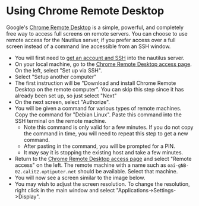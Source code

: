 # Using Chrome Remote Desktop

Google's [Chrome Remote Desktop](https://remotedesktop.google.com/home) is a simple,
powerful, and completely free way to access full screens on remote servers.
You can choose to use remote access for the Nautilus server,
if you prefer access over a full screen instead of a command line accessible
from an SSH window.

* You will first need to [get an account and SSH](./login.md) into the nautilus server.
* On your local machine, go to the [Chrome Remote Desktop access page](https://remotedesktop.google.com/access/).
On the left, select "Set up via SSH".
* Select "Setup another computer"
* The first instruction will be "Download and install Chrome Remote Desktop on the remote computer".
You can skip this step since it has already been set up, so just select "Next"
* On the next screen, select "Authorize".
* You will be given a command for various types of remote machines.  Copy the
command for "Debian Linux".  Paste this command into the SSH terminal on the
remote machine.
    * Note this command is only valid for a few minutes.  If you do not copy
    the command in time, you will need to repeat this step to get a new
    command.
    * After pasting in the command, you will be prompted for a PIN.
    * It may say it is stopping the existing host and take a few minutes.
* Return to the [Chrome Remote Desktop access page](https://remotedesktop.google.com/access/)
and select "Remote access" on the left.  The remote machine with a name
such as `oai-gNB-02.calit2.optiputer.net` should be available.  Select
that machine.
* You will now see a screen similar to the image below.
* You may wish to adjust the screen resolution.  To change the resolution,
right click in the main window and select "Applications->Settings->Display".




